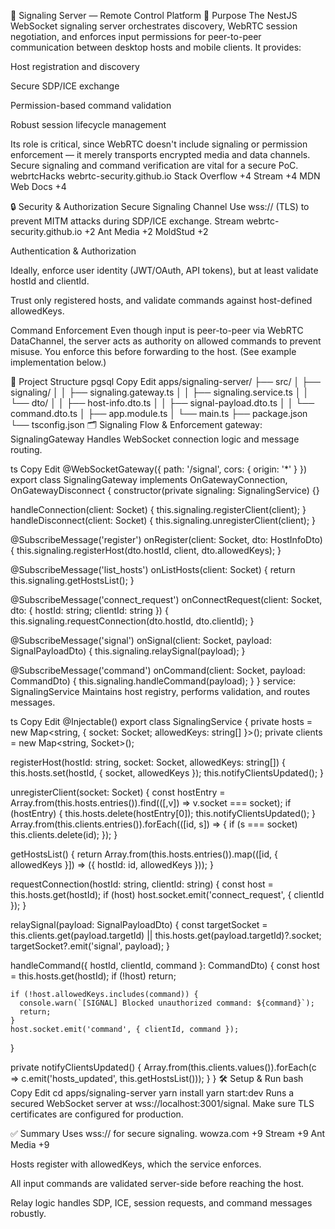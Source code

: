 📡 Signaling Server — Remote Control Platform
🚀 Purpose
The NestJS WebSocket signaling server orchestrates discovery, WebRTC session negotiation, and enforces input permissions for peer-to-peer communication between desktop hosts and mobile clients. It provides:

Host registration and discovery

Secure SDP/ICE exchange

Permission-based command validation

Robust session lifecycle management

Its role is critical, since WebRTC doesn't include signaling or permission enforcement — it merely transports encrypted media and data channels. Secure signaling and command verification are vital for a secure PoC. 
webrtcHacks
webrtc-security.github.io
Stack Overflow
+4
Stream
+4
MDN Web Docs
+4

🔒 Security & Authorization
Secure Signaling Channel
Use wss:// (TLS) to prevent MITM attacks during SDP/ICE exchange. 
Stream
webrtc-security.github.io
+2
Ant Media
+2
MoldStud
+2

Authentication & Authorization

Ideally, enforce user identity (JWT/OAuth, API tokens), but at least validate hostId and clientId.

Trust only registered hosts, and validate commands against host-defined allowedKeys.

Command Enforcement
Even though input is peer-to-peer via WebRTC DataChannel, the server acts as authority on allowed commands to prevent misuse. You enforce this before forwarding to the host. (See example implementation below.)

🧱 Project Structure
pgsql
Copy
Edit
apps/signaling-server/
├── src/
│   ├── signaling/
│   │   ├── signaling.gateway.ts
│   │   ├── signaling.service.ts
│   │   └── dto/
│   │       ├── host-info.dto.ts
│   │       ├── signal-payload.dto.ts
│   │       └── command.dto.ts
│   ├── app.module.ts
│   └── main.ts
├── package.json
└── tsconfig.json
🗂️ Signaling Flow & Enforcement
gateway: SignalingGateway
Handles WebSocket connection logic and message routing.

ts
Copy
Edit
@WebSocketGateway({ path: '/signal', cors: { origin: '*' } })
export class SignalingGateway implements OnGatewayConnection, OnGatewayDisconnect {
  constructor(private signaling: SignalingService) {}

  handleConnection(client: Socket) { this.signaling.registerClient(client); }
  handleDisconnect(client: Socket) { this.signaling.unregisterClient(client); }

  @SubscribeMessage('register')
  onRegister(client: Socket, dto: HostInfoDto) {
    this.signaling.registerHost(dto.hostId, client, dto.allowedKeys);
  }

  @SubscribeMessage('list_hosts')
  onListHosts(client: Socket) {
    return this.signaling.getHostsList();
  }

  @SubscribeMessage('connect_request')
  onConnectRequest(client: Socket, dto: { hostId: string; clientId: string }) {
    this.signaling.requestConnection(dto.hostId, dto.clientId);
  }

  @SubscribeMessage('signal')
  onSignal(client: Socket, payload: SignalPayloadDto) {
    this.signaling.relaySignal(payload);
  }

  @SubscribeMessage('command')
  onCommand(client: Socket, payload: CommandDto) {
    this.signaling.handleCommand(payload);
  }
}
service: SignalingService
Maintains host registry, performs validation, and routes messages.

ts
Copy
Edit
@Injectable()
export class SignalingService {
  private hosts = new Map<string, { socket: Socket; allowedKeys: string[] }>();
  private clients = new Map<string, Socket>();

  registerHost(hostId: string, socket: Socket, allowedKeys: string[]) {
    this.hosts.set(hostId, { socket, allowedKeys });
    this.notifyClientsUpdated();
  }

  unregisterClient(socket: Socket) {
    const hostEntry = Array.from(this.hosts.entries()).find(([,v]) => v.socket === socket);
    if (hostEntry) {
      this.hosts.delete(hostEntry[0]);
      this.notifyClientsUpdated();
    }
    Array.from(this.clients.entries()).forEach(([id, s]) => {
      if (s === socket) this.clients.delete(id);
    });
  }

  getHostsList() {
    return Array.from(this.hosts.entries()).map(([id, { allowedKeys }]) => ({
      hostId: id, allowedKeys
    }));
  }

  requestConnection(hostId: string, clientId: string) {
    const host = this.hosts.get(hostId);
    if (host) host.socket.emit('connect_request', { clientId });
  }

  relaySignal(payload: SignalPayloadDto) {
    const targetSocket = this.clients.get(payload.targetId) || this.hosts.get(payload.targetId)?.socket;
    targetSocket?.emit('signal', payload);
  }

  handleCommand({ hostId, clientId, command }: CommandDto) {
    const host = this.hosts.get(hostId);
    if (!host) return;

    if (!host.allowedKeys.includes(command)) {
      console.warn(`[SIGNAL] Blocked unauthorized command: ${command}`);
      return;
    }
    host.socket.emit('command', { clientId, command });
  }

  private notifyClientsUpdated() {
    Array.from(this.clients.values()).forEach(c => c.emit('hosts_updated', this.getHostsList()));
  }
}
🛠 Setup & Run
bash
Copy
Edit
cd apps/signaling-server
yarn install
yarn start:dev
Runs a secured WebSocket server at wss://localhost:3001/signal.
Make sure TLS certificates are configured for production.

✅ Summary
Uses wss:// for secure signaling. 
wowza.com
+9
Stream
+9
Ant Media
+9

Hosts register with allowedKeys, which the service enforces.

All input commands are validated server-side before reaching the host.

Relay logic handles SDP, ICE, session requests, and command messages robustly.